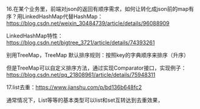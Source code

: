 16.在某个业务里，前端对json的返回有顺序需求，如何让转化成json前的map有序？用LinkedHashMap代替HashMap：https://blog.csdn.net/weixin_30484739/article/details/96088909

LinkedHashMap特性：https://blog.csdn.net/bigtree_3721/article/details/74393261

别用TreeMap，TreeMap 默认排序规则：按照key的字典顺序来排序（升序）

但是TreeMap可以自定义排序方法，通过实现Comparator接口，实现例子：https://blog.csdn.net/qq_21808961/article/details/75948311



17.list去重：https://www.jianshu.com/p/bd136b648fc2

通常情况下，List<String>等等的基本类型可以list和set互转达到去重效果，



